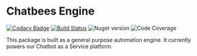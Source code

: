 # Chatbees Engine

[![Codacy Badge](https://api.codacy.com/project/badge/Grade/5438f54dfa684f20862170acef53255d)](https://www.codacy.com/manual/chatbee/Engine?utm_source=github.com&amp;utm_medium=referral&amp;utm_content=chatbee/Engine&amp;utm_campaign=Badge_Grade)
[![Build Status](https://dev.azure.com/chatbees/platform/_apis/build/status/chatbee.Engine?branchName=master)](https://dev.azure.com/chatbees/platform/_build/latest?definitionId=2&branchName=master)
![Nuget version](https://img.shields.io/nuget/v/chatbeeengine)
![Code Coverage](https://img.shields.io/azure-devops/coverage/chatbees/platform/2/master)

This package is built as a general purpose automation engine. It currently powers our Chatbot as a Service platform. 
